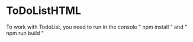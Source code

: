 # ToDoListHTML

To work with TodoList, you need to run in the console " npm install " and " npm run build "
